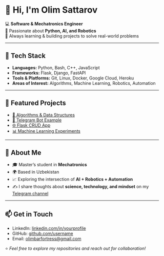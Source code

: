 # 👋 Hi, I'm Olim Sattarov

💻 **Software & Mechatronics Engineer**  
🌱 Passionate about **Python, AI, and Robotics**  
🚀 Always learning & building projects to solve real-world problems  

---

## 🔧 Tech Stack
- **Languages:** Python, Bash, C++, JavaScript  
- **Frameworks:** Flask, Django, FastAPI  
- **Tools & Platforms:** Git, Linux, Docker, Google Cloud, Heroku  
- **Areas of Interest:** Algorithms, Machine Learning, Robotics, Automation  

---

## 📌 Featured Projects
- [🔗 Algorithms & Data Structures](https://github.com/username/algorithms-and-ds)  
- [🤖 Telegram Bot Example](https://github.com/olimsattarov/controlunion-bot)  
- [🌐 Flask CRUD App](https://github.com/username/flask-crud-app)  
- [📊 Machine Learning Experiments](https://github.com/username/machine-learning-experiments)  

---

## 🌟 About Me
- 🎓 Master’s student in **Mechatronics**  
- 🌍 Based in Uzbekistan  
- 📈 Exploring the intersection of **AI + Robotics + Automation**  
- ✍️ I share thoughts about **science, technology, and mindset** on my [Telegram channel]((https://t.me/natures_algorithm))  

---

## 📫 Get in Touch
- LinkedIn: [linkedin.com/in/yourprofile]([[https://linkedin.com/in/yourprofile](https://www.linkedin.com/in/olim-sattarov-4932201b0?lipi=urn%3Ali%3Apage%3Ad_flagship3_profile_view_base_contact_details%3BvO%2B7i9KoTh2Ku542X8ptNQ%3D%3D)])  
- GitHub: [github.com/username](https://github.com/olimsattarov)  
- Email: olimbarfortress@gmail.com  

⭐️ *Feel free to explore my repositories and reach out for collaboration!*  
